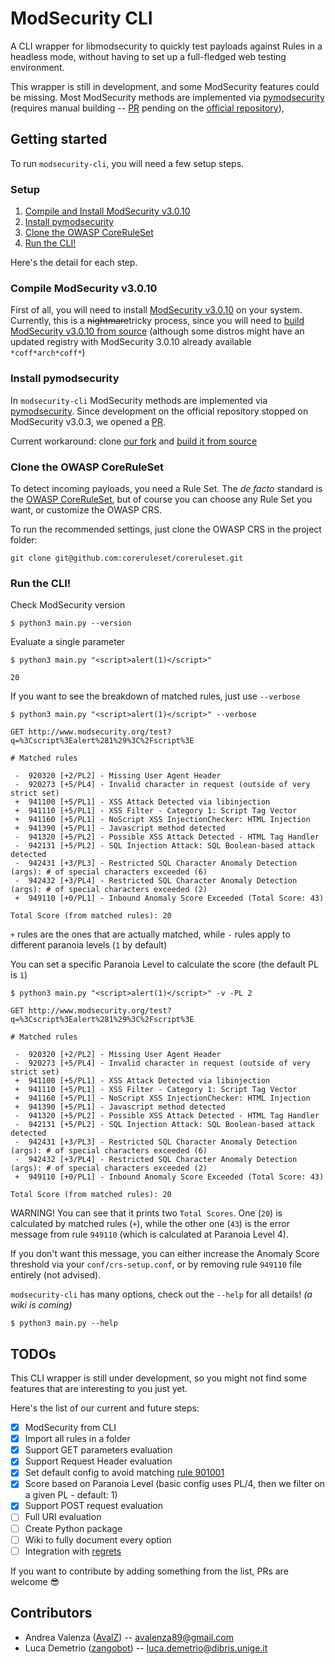 # ModSecurity CLI

A CLI wrapper for libmodsecurity to quickly test payloads against Rules in a headless mode, without having to set up a full-fledged web testing environment.

This wrapper is still in development, and some ModSecurity features could be missing.
Most ModSecurity methods are implemented via [pymodsecurity](https://github.com/AvalZ/pymodsecurity) (requires manual building -- [PR](https://github.com/pymodsecurity/pymodsecurity/pull/21) pending on the [official repository](https://github.com/pymodsecurity/pymodsecurity)), 

## Getting started

To run `modsecurity-cli`, you will need a few setup steps.

### Setup

1. [Compile and Install ModSecurity v3.0.10](#compile-modsecurity-v3010)
1. [Install pymodsecurity](#install-pymodsecurity)
1. [Clone the OWASP CoreRuleSet](#clone-the-owasp-coreruleset)
1. [Run the CLI!](#run-the-cli)

Here's the detail for each step.

### Compile ModSecurity v3.0.10 

First of all, you will need to install [ModSecurity v3.0.10](https://github.com/SpiderLabs/ModSecurity/releases/tag/v3.0.10) on your system.
Currently, this is a ~~nightmare~~tricky process, since you will need to [build ModSecurity v3.0.10 from source](https://github.com/SpiderLabs/ModSecurity/wiki/Compilation-recipes-for-v3.x)
(although some distros might have an updated registry with ModSecurity 3.0.10 already available `*coff*arch*coff*`)

### Install pymodsecurity


In `modsecurity-cli` ModSecurity methods are implemented via [pymodsecurity](https://github.com/pymodsecurity/pymodsecurity).
Since development on the official repository stopped on ModSecurity v3.0.3, we opened a [PR](https://github.com/pymodsecurity/pymodsecurity/pull/21).

Current workaround: clone [our fork](https://github.com/AvalZ/pymodsecurity) and [build it from source](https://github.com/AvalZ/pymodsecurity#building-from-source)
 
### Clone the OWASP CoreRuleSet

To detect incoming payloads, you need a Rule Set.
The *de facto* standard is the [OWASP CoreRuleSet](https://github.com/coreruleset/coreruleset), but of course you can choose any Rule Set you want, or customize the OWASP CRS.

To run the recommended settings, just clone the OWASP CRS in the project folder:
```
git clone git@github.com:coreruleset/coreruleset.git
```

### Run the CLI!

Check ModSecurity version

```console
$ python3 main.py --version

```

Evaluate a single parameter

```console
$ python3 main.py "<script>alert(1)</script>"

20
```

If you want to see the breakdown of matched rules, just use `--verbose`

```console
$ python3 main.py "<script>alert(1)</script>" --verbose

GET http://www.modsecurity.org/test?q=%3Cscript%3Ealert%281%29%3C%2Fscript%3E

# Matched rules

 -  920320 [+2/PL2] - Missing User Agent Header
 -  920273 [+5/PL4] - Invalid character in request (outside of very strict set)
 +  941100 [+5/PL1] - XSS Attack Detected via libinjection
 +  941110 [+5/PL1] - XSS Filter - Category 1: Script Tag Vector
 +  941160 [+5/PL1] - NoScript XSS InjectionChecker: HTML Injection
 +  941390 [+5/PL1] - Javascript method detected
 -  941320 [+5/PL2] - Possible XSS Attack Detected - HTML Tag Handler
 -  942131 [+5/PL2] - SQL Injection Attack: SQL Boolean-based attack detected
 -  942431 [+3/PL3] - Restricted SQL Character Anomaly Detection (args): # of special characters exceeded (6)
 -  942432 [+3/PL4] - Restricted SQL Character Anomaly Detection (args): # of special characters exceeded (2)
 +  949110 [+0/PL1] - Inbound Anomaly Score Exceeded (Total Score: 43)

Total Score (from matched rules): 20
```

`+` rules are the ones that are actually matched, while `-` rules apply to different paranoia levels (`1` by default)

You can set a specific Paranoia Level to calculate the score (the default PL is `1`)

```console
$ python3 main.py "<script>alert(1)</script>" -v -PL 2

GET http://www.modsecurity.org/test?q=%3Cscript%3Ealert%281%29%3C%2Fscript%3E

# Matched rules

 -  920320 [+2/PL2] - Missing User Agent Header
 -  920273 [+5/PL4] - Invalid character in request (outside of very strict set)
 +  941100 [+5/PL1] - XSS Attack Detected via libinjection
 +  941110 [+5/PL1] - XSS Filter - Category 1: Script Tag Vector
 +  941160 [+5/PL1] - NoScript XSS InjectionChecker: HTML Injection
 +  941390 [+5/PL1] - Javascript method detected
 -  941320 [+5/PL2] - Possible XSS Attack Detected - HTML Tag Handler
 -  942131 [+5/PL2] - SQL Injection Attack: SQL Boolean-based attack detected
 -  942431 [+3/PL3] - Restricted SQL Character Anomaly Detection (args): # of special characters exceeded (6)
 -  942432 [+3/PL4] - Restricted SQL Character Anomaly Detection (args): # of special characters exceeded (2)
 +  949110 [+0/PL1] - Inbound Anomaly Score Exceeded (Total Score: 43)

Total Score (from matched rules): 20
```

WARNING! You can see that it prints two `Total Scores`. One (`20`) is calculated by matched rules (`+`), while the other one (`43`) is the error message from rule `949110` (which is calculated at Paranoia Level 4).

If you don't want this message, you can either increase the Anomaly Score threshold via your `conf/crs-setup.conf`, or by removing rule `949110` file entirely (not advised).

`modsecurity-cli` has many options, check out the `--help` for all details! *(a wiki is coming)*

```console
$ python3 main.py --help
```

## TODOs

This CLI wrapper is still under development, so you might not find some features that are interesting to you just yet.

Here's the list of our current and future steps:

 - [x] ModSecurity from CLI
 - [x] Import all rules in a folder
 - [x] Support GET parameters evaluation
 - [x] Support Request Header evaluation
 - [x] Set default config to avoid matching [rule 901001](https://github.com/coreruleset/coreruleset/blob/v4.0/dev/rules/REQUEST-901-INITIALIZATION.conf#L54-L63)
 - [x] Score based on Paranoia Level (basic config uses PL/4, then we filter on a given PL - default: 1)
 - [x] Support POST request evaluation
 - [ ] Full URI evaluation
 - [ ] Create Python package
 - [ ] Wiki to fully document every option
 - [ ] Integration with [regrets](https://github.com/AvalZ/regrets)

If you want to contribute by adding something from the list, PRs are welcome :sunglasses:

## Contributors

 - Andrea Valenza ([AvalZ](https://github.com/avalz)) -- avalenza89@gmail.com
 - Luca Demetrio ([zangobot](https://github.com/zangobot)) -- luca.demetrio@dibris.unige.it

